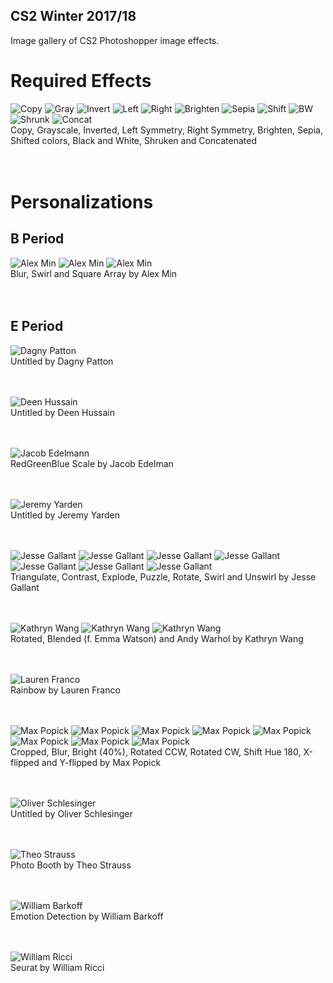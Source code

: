 ## CS2 Winter 2017/18
Image gallery of CS2 Photoshopper image effects.

# Required Effects
![Copy](https://raw.githubusercontent.com/daltonschool/Photoshopper/master/_PS_CS2_E_effects/jergens_new.jpg)
![Gray](https://raw.githubusercontent.com/daltonschool/Photoshopper/master/_PS_CS2_E_effects/jacobe_gray.jpg)
![Invert](https://raw.githubusercontent.com/daltonschool/Photoshopper/master/_PS_CS2_E_effects/jacobe_invertColors.jpg)
![Left](https://raw.githubusercontent.com/daltonschool/Photoshopper/master/_PS_CS2_E_effects/jacobe_makeLeftSym.jpg)
![Right](https://raw.githubusercontent.com/daltonschool/Photoshopper/master/_PS_CS2_E_effects/jacobe_makeRightSym.jpg)
![Brighten](https://raw.githubusercontent.com/daltonschool/Photoshopper/master/_PS_CS2_E_effects/jacobr_brighten.jpg)
![Sepia](https://raw.githubusercontent.com/daltonschool/Photoshopper/master/_PS_CS2_E_effects/jacobe_makeSepia.jpg)
![Shift](https://raw.githubusercontent.com/daltonschool/Photoshopper/master/_PS_CS2_E_effects/jacobe_shiftcolor.jpg)
![BW](https://raw.githubusercontent.com/daltonschool/Photoshopper/master/_PS_CS2_E_effects/bw.jpg)
![Shrunk](https://raw.githubusercontent.com/daltonschool/Photoshopper/master/_PS_CS2_E_effects/shrunk.jpg)
![Concat](https://raw.githubusercontent.com/daltonschool/Photoshopper/master/_PS_CS2_E_effects/jacobe_concatenate.jpg)
<br>Copy, Grayscale, Inverted, Left Symmetry, Right Symmetry, Brighten, Sepia, Shifted colors, Black and White, Shruken and Concatenated<br><br><br>

# Personalizations
## B Period
![Alex Min](https://raw.githubusercontent.com/daltonschool/Photoshopper/master/_PS_CS2_B_effects/alexmin_blur.jpg)
![Alex Min](https://raw.githubusercontent.com/daltonschool/Photoshopper/master/_PS_CS2_B_effects/alexmin_swirl.jpg)
![Alex Min](https://raw.githubusercontent.com/daltonschool/Photoshopper/master/_PS_CS2_B_effects/alexmin_squareArray.jpg)
<br>Blur, Swirl and Square Array by Alex Min<br><br><br> 

## E Period 
![Dagny Patton](https://raw.githubusercontent.com/daltonschool/Photoshopper/master/_PS_CS2_E_effects/dagneypatton_personalized.jpg)
<br>Untitled by Dagny Patton<br><br><br>

![Deen Hussain](https://raw.githubusercontent.com/daltonschool/Photoshopper/master/_PS_CS2_E_effects/deenhussain_custom.jpg)
<br>Untitled by Deen Hussain<br><br><br>

![Jacob Edelmann](https://raw.githubusercontent.com/daltonschool/Photoshopper/master/_PS_CS2_E_effects/jacobe_redgreenbluescale.jpg)
<br>RedGreenBlue Scale by Jacob Edelman<br><br><br>

![Jeremy Yarden](https://raw.githubusercontent.com/daltonschool/Photoshopper/master/_PS_CS2_E_effects/jeremyyardencustom.jpg)
<br>Untitled by Jeremy Yarden<br><br><br>

![Jesse Gallant](https://raw.githubusercontent.com/daltonschool/Photoshopper/master/_PS_CS2_E_effects/jessegallant_triangulate.jpg)
![Jesse Gallant](https://raw.githubusercontent.com/daltonschool/Photoshopper/master/_PS_CS2_E_effects/jessegallant_contrast.jpg)
![Jesse Gallant](https://raw.githubusercontent.com/daltonschool/Photoshopper/master/_PS_CS2_E_effects/jessegallant_explode.jpg)
![Jesse Gallant](https://raw.githubusercontent.com/daltonschool/Photoshopper/master/_PS_CS2_E_effects/jessegallant_puzzle.jpg)
![Jesse Gallant](https://raw.githubusercontent.com/daltonschool/Photoshopper/master/_PS_CS2_E_effects/jessegallant_rotate.jpg)
![Jesse Gallant](https://raw.githubusercontent.com/daltonschool/Photoshopper/master/_PS_CS2_E_effects/jessegallant_swirl.jpg)
![Jesse Gallant](https://raw.githubusercontent.com/daltonschool/Photoshopper/master/_PS_CS2_E_effects/jessegallant_unswirl.jpg)
<br>Triangulate, Contrast, Explode, Puzzle, Rotate, Swirl and Unswirl by Jesse Gallant<br><br><br>

![Kathryn Wang](https://raw.githubusercontent.com/daltonschool/Photoshopper/master/_PS_CS2_E_effects/kathrynwang_rotated.jpg)
![Kathryn Wang](https://raw.githubusercontent.com/daltonschool/Photoshopper/master/_PS_CS2_E_effects/kathrynwang_blendedImage.jpg)
![Kathryn Wang](https://raw.githubusercontent.com/daltonschool/Photoshopper/master/_PS_CS2_E_effects/kathrynwang_AndyWarholImage.jpg)
<br>Rotated, Blended (f. Emma Watson) and Andy Warhol by Kathryn Wang<br><br><br>

![Lauren Franco](https://raw.githubusercontent.com/daltonschool/Photoshopper/master/_PS_CS2_E_effects/laurenfranco_rainbowImage.jpg)
<br>Rainbow by Lauren Franco<br><br><br>

![Max Popick](https://raw.githubusercontent.com/daltonschool/Photoshopper/master/_PS_CS2_E_effects/maxpopick_jergens_cropped_x_0-100_and_y_0-100.jpg)
![Max Popick](https://raw.githubusercontent.com/daltonschool/Photoshopper/master/_PS_CS2_E_effects/maxpopick_jergens_blur.jpg)
![Max Popick](https://raw.githubusercontent.com/daltonschool/Photoshopper/master/_PS_CS2_E_effects/maxpopick_jergens_bright_40.0%.jpg)
![Max Popick](https://raw.githubusercontent.com/daltonschool/Photoshopper/master/_PS_CS2_E_effects/maxpopick_jergens_rotated_CCW.jpg)
![Max Popick](https://raw.githubusercontent.com/daltonschool/Photoshopper/master/_PS_CS2_E_effects/maxpopick_jergens_rotated_CW.jpg)
![Max Popick](https://raw.githubusercontent.com/daltonschool/Photoshopper/master/_PS_CS2_E_effects/maxpopick_jergens_shift_hue_180.0.jpg)
![Max Popick](https://raw.githubusercontent.com/daltonschool/Photoshopper/master/_PS_CS2_E_effects/maxpopick_jergens_x_flipped.jpg)
![Max Popick](https://raw.githubusercontent.com/daltonschool/Photoshopper/master/_PS_CS2_E_effects/maxpopick_jergens_y_flipped.jpg)
<br>Cropped, Blur, Bright (40%), Rotated CCW, Rotated CW, Shift Hue 180, X-flipped and Y-flipped by Max Popick<br><br><br>

![Oliver Schlesinger](https://raw.githubusercontent.com/daltonschool/Photoshopper/master/_PS_CS2_E_effects/oliver.jpg)
<br>Untitled by Oliver Schlesinger<br><br><br>

![Theo Strauss](https://raw.githubusercontent.com/daltonschool/Photoshopper/master/_PS_CS2_E_effects/theo_photoBoothed.jpg)
<br>Photo Booth by Theo Strauss<br><br><br>

![William Barkoff](https://raw.githubusercontent.com/daltonschool/Photoshopper/master/_PS_CS2_E_effects/williambarkoff_faceemotiondetection.png)
<br>Emotion Detection by William Barkoff<br><br><br>

![William Ricci](https://raw.githubusercontent.com/daltonschool/Photoshopper/master/_PS_CS2_E_effects/seuratcopy.JPG)
<br>Seurat by William Ricci<br><br><br>



